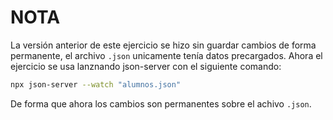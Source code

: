 # NOTA

La versión anterior de este ejercicio se hizo sin guardar cambios de forma permanente, el archivo `.json` unicamente tenía datos precargados. Ahora el ejercicio se usa lanznando json-server con el siguiente comando:

```bash
npx json-server --watch "alumnos.json"
```

De forma que ahora los cambios son permanentes sobre el achivo `.json`.
